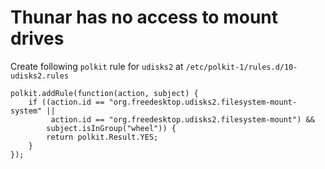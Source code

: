 # Thunar has no access to mount drives
Create following `polkit` rule for `udisks2` at `/etc/polkit-1/rules.d/10-udisks2.rules`

```
polkit.addRule(function(action, subject) {
    if ((action.id == "org.freedesktop.udisks2.filesystem-mount-system" ||
         action.id == "org.freedesktop.udisks2.filesystem-mount") &&
        subject.isInGroup("wheel")) {
        return polkit.Result.YES;
    }
});
```
